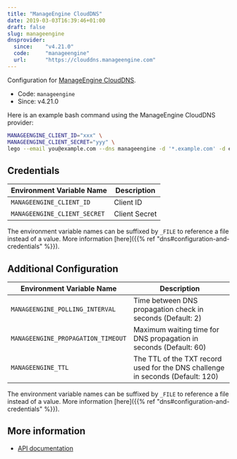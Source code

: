 ```yaml
---
title: "ManageEngine CloudDNS"
date: 2019-03-03T16:39:46+01:00
draft: false
slug: manageengine
dnsprovider:
  since:    "v4.21.0"
  code:     "manageengine"
  url:      "https://clouddns.manageengine.com"
---
```


<!-- THIS DOCUMENTATION IS AUTO-GENERATED. PLEASE DO NOT EDIT. -->
<!-- providers/dns/manageengine/manageengine.toml -->
<!-- THIS DOCUMENTATION IS AUTO-GENERATED. PLEASE DO NOT EDIT. -->


Configuration for [ManageEngine CloudDNS](https://clouddns.manageengine.com).


<!--more-->

- Code: `manageengine`
- Since: v4.21.0


Here is an example bash command using the ManageEngine CloudDNS provider:

```bash
MANAGEENGINE_CLIENT_ID="xxx" \
MANAGEENGINE_CLIENT_SECRET="yyy" \
lego --email you@example.com --dns manageengine -d '*.example.com' -d example.com run
```




## Credentials

| Environment Variable Name | Description |
|-----------------------|-------------|
| `MANAGEENGINE_CLIENT_ID` | Client ID |
| `MANAGEENGINE_CLIENT_SECRET` | Client Secret |

The environment variable names can be suffixed by `_FILE` to reference a file instead of a value.
More information [here]({{% ref "dns#configuration-and-credentials" %}}).


## Additional Configuration

| Environment Variable Name | Description |
|--------------------------------|-------------|
| `MANAGEENGINE_POLLING_INTERVAL` | Time between DNS propagation check in seconds (Default: 2) |
| `MANAGEENGINE_PROPAGATION_TIMEOUT` | Maximum waiting time for DNS propagation in seconds (Default: 60) |
| `MANAGEENGINE_TTL` | The TTL of the TXT record used for the DNS challenge in seconds (Default: 120) |

The environment variable names can be suffixed by `_FILE` to reference a file instead of a value.
More information [here]({{% ref "dns#configuration-and-credentials" %}}).




## More information

- [API documentation](https://pitstop.manageengine.com/portal/en/kb/articles/manageengine-clouddns-rest-api-documentation)

<!-- THIS DOCUMENTATION IS AUTO-GENERATED. PLEASE DO NOT EDIT. -->
<!-- providers/dns/manageengine/manageengine.toml -->
<!-- THIS DOCUMENTATION IS AUTO-GENERATED. PLEASE DO NOT EDIT. -->
